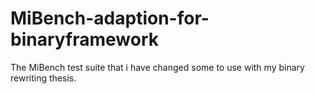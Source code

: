 # MiBench-adaption-for-binaryframework
The MiBench test suite that i have changed some to use with my binary rewriting thesis.

